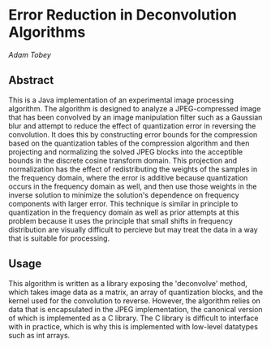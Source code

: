 # Error Reduction in Deconvolution Algorithms
*Adam Tobey*

## Abstract
This is a Java implementation of an experimental image processing algorithm. The algorithm is designed to analyze a JPEG-compressed image that has been convolved by an image manipulation filter such as a Gaussian blur and attempt to reduce the effect of quantization error in reversing the convolution. It does this by constructing error bounds for the compression based on the quantization tables of the compression algorithm and then projecting and normalizing the solved JPEG blocks into the acceptible bounds in the discrete cosine transform domain. This projection and normalization has the effect of redistributing the weights of the samples in the frequency domain, where the error is additive because quantization occurs in the frequency domain as well, and then use those weights in the inverse solution to minimize the solution's dependence on frequency components with larger error. This technique is similar in principle to quantization in the frequency domain as well as prior attempts at this problem because it uses the principle that small shifts in frequency distribution are visually difficult to percieve but may treat the data in a way that is suitable for processing.

## Usage
This algorithm is written as a library exposing the 'deconvolve' method, which takes image data as a matrix, an array of quantization blocks, and the kernel used for the convolution to reverse. However, the algorithm relies on data that is encapsulated in the JPEG implementation, the canonical version of which is implemented as a C library. The C library is difficult to interface with in practice, which is why this is implemented with low-level datatypes such as int arrays.
